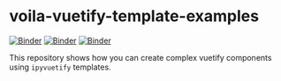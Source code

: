 # voila-vuetify-template-examples

[![Binder](https://mybinder.org/badge_logo.svg)](https://mybinder.org/v2/gh/deeplook/voila-vuetify-template-examples/master?urlpath=voila%2Frender%2Fvoila-vuetify-examples.ipynb)
[![Binder](https://mybinder.org/badge_logo.svg)](https://mybinder.org/v2/gh/deeplook/voila-vuetify-template-examples/master?urlpath=voila%2Frender%2Fmaps_ipyvuetify_short.ipynb)
[![Binder](https://mybinder.org/badge_logo.svg)](https://mybinder.org/v2/gh/deeplook/voila-vuetify-template-examples/master)

This repository shows how you can create complex vuetify components using `ipyvuetify` templates.

